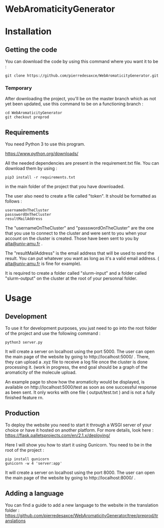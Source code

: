 # WebAromaticityGenerator

# Installation

## Getting the code

You can download the code by using this command where you want it to be :

```
git clone https://github.com/pierredesaxce/WebAromaticityGenerator.git
```

### Temporary
After downloading the project, you'll be on the master branch which as not yet been updated, use this command to be on a functioning branch :

```
cd WebAromaticityGenerator
git checkout preprod
```

## Requirements

You need Python 3 to use this program.

https://www.python.org/downloads/

All the needed dependencies are present in the requirement.txt file. You can download them by using :

```
pip3 install -r requirements.txt
```
in the main folder of the project that you have downloaded.

The user also need to create a file called "token". It should be formatted as follows :

```
usernameOnTheCluster
passswordOnTheCluster
resultMailAddress
```

The "usernameOnTheCluster" and "passswordOnTheCluster" are the one that you use to connect to the cluster and were sent to you when your account on the cluster is created. Those have been sent to you by alta@univ-amu.fr .

The "resultMailAddress" is the email address that will be used to send the result. You can put whatever you want as long as it's a valid email address. ( alta@univ-amu.fr is fine for example).

It is required to create a folder called "slurm-input" and a folder called "slurm-output" on the cluster at the root of your personnal folder.

# Usage

## Development

To use it for development purposes, you just need to go into the root folder of the project and use the following command :

```
python3 server.py
```

It will create a server on localhost using the port 5000. The user can open the main page of the website by going to http://localhost:5000/ . There, they can upload a .xyz file to receive a log file once the cluster is done processing it. (work in progress, the end goal should be a graph of the aromaticity of the molecule upload.
 
An example page to show how the aromaticity would be displayed, is available on http://localhost:5000/test as soon as one successful response as been sent.
It only works with one file ( output/test.txt ) and is not a fully finished feature rn.

## Production

To deploy the website you need to start it through a WSGI server of your choice or have it hosted on another platform. For more details, look here : https://flask.palletsprojects.com/en/2.1.x/deploying/

Here I will show you how to start it using Gunicorn. You need to be in the root of the project :

```
pip install gunicorn
gunicorn -w 4 'server:app'
```

It will create a server on localhost using the port 8000. The user can open the main page of the website by going to http://localhost:8000/ .

## Adding a language

You can find a guide to add a new language to the website in the translation folder : 
https://github.com/pierredesaxce/WebAromaticityGenerator/tree/preprod/translations
